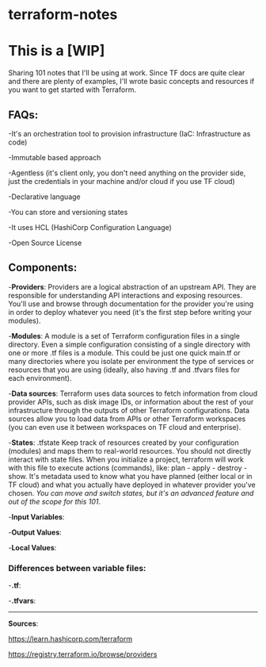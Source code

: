 # terraform-notes

# This is a [WIP]

Sharing 101 notes that I'll be using at work. Since TF docs are quite clear and there are plenty of examples, I'll wrote basic concepts and resources if you want to get started with Terraform.

## FAQs:

-It's an orchestration tool to provision infrastructure (IaC: Infrastructure as code)

-Immutable based approach

-Agentless (it's client only, you don't need anything on the provider side, just the credentials in your machine and/or cloud if you use TF cloud)

-Declarative language

-You can store and versioning states

-It uses HCL (HashiCorp Configuration Language)

-Open Source License

## Components:

-**Providers**: Providers are a logical abstraction of an upstream API. They are responsible for understanding API interactions and exposing resources. You'll use and browse through documentation for the provider you're using in order to deploy whatever you need (it's the first step before writing your modules). 

-**Modules**: A module is a set of Terraform configuration files in a single directory. Even a simple configuration consisting of a single directory with one or more .tf files is a module. This could be just one quick main.tf or many directories where you isolate per environment the type of services or resources that you are using (ideally, also having .tf and .tfvars files for each environment).

-**Data sources**: Terraform uses data sources to fetch information from cloud provider APIs, such as disk image IDs, or information about the rest of your infrastructure through the outputs of other Terraform configurations. Data sources allow you to load data from APIs or other Terraform workspaces (you can even use it between workspaces on TF cloud and enterprise).

-**States**: .tfstate Keep track of resources created by your configuration (modules) and maps them to real-world resources. You should not directly interact with state files.
When you initialize a project, terraform will work with this file to execute actions (commands), like: plan - apply - destroy - show. It's metadata used to know what you have planned (either local or in TF cloud) and what you actually have deployed in whatever provider you've chosen.
*You can move and switch states, but it's an advanced feature and out of the scope for this 101*.

-**Input Variables**:

-**Output Values**:

-**Local Values**:

### Differences between variable files:

-**.tf**:

  
-**.tfvars**:


---
**Sources**:

https://learn.hashicorp.com/terraform

https://registry.terraform.io/browse/providers

